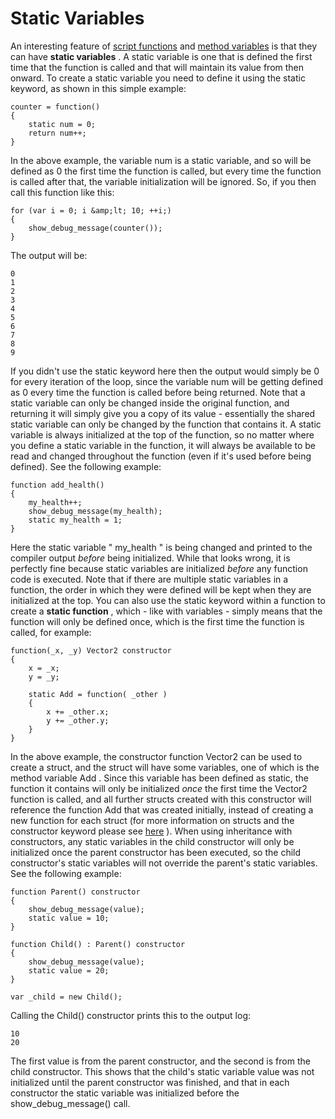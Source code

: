 # Static Variables

An interesting feature of [script functions](../Script_Functions)
and [method variables](../Method_Variables) is that they can have
**static variables** . A static variable is one that is defined the
first time that the function is called and that will maintain its value
from then onward. To create a static variable you need to define it
using the static keyword, as shown in this simple example:

``` gml
counter = function()
{
    static num = 0;
    return num++;
}
```

In the above example, the variable num is a static variable, and so will
be defined as 0 the first time the function is called, but every time
the function is called after that, the variable initialization will be
ignored. So, if you then call this function like this:

``` gml
for (var i = 0; i &amp;lt; 10; ++i;)
{
    show_debug_message(counter());
}
```

The output will be:

``` gml
0
1
2
3
4
5
6
7
8
9
```

If you didn't use the static keyword here then the output would simply
be 0 for every iteration of the loop, since the variable num will be
getting defined as 0 every time the function is called before being
returned. Note that a static variable can only be changed inside the
original function, and returning it will simply give you a copy of its
value - essentially the shared static variable can only be changed by
the function that contains it. A static variable is always initialized
at the top of the function, so no matter where you define a static
variable in the function, it will always be available to be read and
changed throughout the function (even if it's used before being
defined). See the following example:

``` gml
function add_health()
{
    my_health++;
    show_debug_message(my_health);
    static my_health = 1;
}
```

Here the static variable " my_health " is being changed and printed to
the compiler output *before* being initialized. While that looks wrong,
it is perfectly fine because static variables are initialized *before*
any function code is executed. Note that if there are multiple static
variables in a function, the order in which they were defined will be
kept when they are initialized at the top. You can also use the static
keyword within a function to create a **static function** , which - like
with variables - simply means that the function will only be defined
once, which is the first time the function is called, for example:

``` gml
function(_x, _y) Vector2 constructor
{
    x = _x;
    y = _y;

    static Add = function( _other )
    {
        x += _other.x;
        y += _other.y;
    }
}
```

In the above example, the constructor function Vector2 can be used to
create a struct, and the struct will have some variables, one of which
is the method variable Add . Since this variable has been defined as
static, the function it contains will only be initialized *once* the
first time the Vector2 function is called, and all further structs
created with this constructor will reference the function Add that was
created initially, instead of creating a new function for each struct
(for more information on structs and the constructor keyword please see
[here](../Structs) ). When using inheritance with constructors, any
static variables in the child constructor will only be initialized once
the parent constructor has been executed, so the child constructor's
static variables will not override the parent's static variables. See
the following example:

``` gml
function Parent() constructor
{
    show_debug_message(value);
    static value = 10;
}

function Child() : Parent() constructor
{
    show_debug_message(value);
    static value = 20;
}

var _child = new Child();
```

Calling the Child() constructor prints this to the output log:

``` gml
10
20
```

The first value is from the parent constructor, and the second is from
the child constructor. This shows that the child's static variable value
was not initialized until the parent constructor was finished, and that
in each constructor the static variable was initialized before the
show_debug_message() call.
